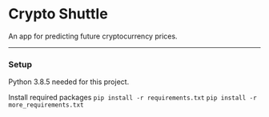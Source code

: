 # Crypto Shuttle


An app for predicting future cryptocurrency prices. 

***

### Setup
Python 3.8.5 needed for this project.

Install required packages
```pip install -r requirements.txt```
```pip install -r more_requirements.txt```